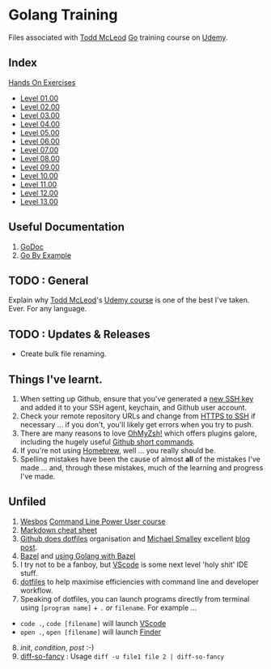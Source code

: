# Golang Training
 Files associated with [Todd McLeod](https://twitter.com/todd_mcleod) [Go](https://go.dev "The Go programming language") training course on [Udemy](https://www.udemy.com "Main Site").

 ## Index
 [Hands On Exercises][1]
 * [Level 01.00][2]
 * [Level 02.00][3]
 * [Level 03.00][5]
 * [Level 04.00][6]
 * [Level 05.00][7]
 * [Level 06.00][8]
 * [Level 07.00][9]
 * [Level 08.00][10]
 * [Level 09.00][11]
 * [Level 10.00][12]
 * [Level 11.00][13]
 * [Level 12.00][14]
 * [Level 13.00][15]

## Useful Documentation
1. [GoDoc](https://godoc.org "Golang documentation organised a bit better than go.dev")
2. [Go By Example](https://gobyexample.com "Golang documentation with working examples")

## TODO : General
Explain why [Todd McLeod](https://twitter.com/todd_mclead)'s [Udemy course](https://www.udemy.com/course/learn-how-to-code) is one of the best I've taken. Ever. For any language.

## TODO : Updates & Releases
* Create bulk file renaming.

 ## Things I've learnt.
 1. When setting up Github, ensure that you've generated a [new SSH key](https://docs.github.com/en/authentication/connecting-to-github-with-ssh/generating-a-new-ssh-key-and-adding-it-to-the-ssh-agent) and added it to your SSH agent, keychain, and Github user account.
 2. Check your remote repository URLs and change from [HTTPS to SSH](https://docs.github.com/en/get-started/getting-started-with-git/managing-remote-repositories#switching-remote-urls-from-https-to-ssh) if necessary ... if you don't, you'll likely get errors when you try to push.
 3. There are many reasons to love [OhMyZsh!](https://ohmyz.sh/) which offers plugins galore, including the hugely useful [Github short commands](https://kapeli.com/cheat_sheets/Oh-My-Zsh_Git.docset/Contents/Resources/Documents/index).
 4. If you're not using [Homebrew](https://brew.sh/), well ... you really should be.
 5. Spelling mistakes have been the cause of almost **all** of the mistakes I've made ... and, through these mistakes, much of the learning and progress I've made.

## Unfiled
1. [Wesbos](https://twitter.com/wesbos) [Command Line Power User course](https://commandlinepoweruser.com/)
2. [Markdown cheat sheet](https://www.markdownguide.org/cheat-sheet/)
3. [Github does dotfiles](https://dotfiles.github.io/) organisation and [Michael Smalley](https://twitter.com/michaeljsmalley) excellent [blog post](http://blog.smalleycreative.com/tutorials/using-git-and-github-to-manage-your-dotfiles/).
4. [Bazel](https://bazel.build) and [using Golang with Bazel](https://medium.com/@simontoth/golang-with-bazel-2b5310d4ce48)
5. I try not to be a fanboy, but [VScode](https://code.visualstudio.com/) is some next level 'holy shit' IDE stuff.
6. [dotfiles](https://github.com/mpyeager/dotfiles) to help maximise efficiencies with command line and developer workflow.
7. Speaking of dotfiles, you can launch programs directly from terminal using `[program name]` + `.` _or_ `filename`. For example ...
* `code .`, `code [filename]` will launch [VScode][4]
* `open .`, `open [filename]` will launch [Finder](https://support.apple.com/en-gb/HT201732 "Using Finder on Mac")
8. _init_, _condition_, _post_ :-)
9. [diff-so-fancy](https://github.com/so-fancy/diff-so-fancy "Makes `diff` readable without having to pipe to txt file") : Usage `diff -u file1 file 2 | diff-so-fancy`

[1]: https://github.com/mpyeager/GolangTraining/tree/main/Hands%20On%20Exercises
[2]: https://github.com/mpyeager/GolangTraining/tree/main/Hands%20On%20Exercises/01.00
[3]: https://github.com/mpyeager/GolangTraining/tree/main/Hands%20On%20Exercises/02.00
[4]: https://code.visualstudio.com
[5]: https://github.com/mpyeager/GolangTraining/tree/main/Hands%20On%20Exercises/03.00
[6]: https://github.com/mpyeager/GolangTraining/tree/main/Hands%20On%20Exercises/04.00
[7]: https://github.com/mpyeager/GolangTraining/tree/main/Hands%20On%20Exercises/05.00
[8]: https://github.com/mpyeager/GolangTraining/tree/main/Hands%20On%20Exercises/06.00
[9]: https://github.com/mpyeager/GolangTraining/tree/main/Hands%20On%20Exercises/07.00
[10]: https://github.com/mpyeager/GolangTraining/tree/main/Hands%20On%20Exercises/08.00
[11]: https://github.com/mpyeager/GolangTraining/tree/main/Hands%20On%20Exercises/09.00
[12]: https://github.com/mpyeager/GolangTraining/tree/main/Hands%20On%20Exercises/10.00
[13]: https://github.com/mpyeager/GolangTraining/tree/main/Hands%20On%20Exercises/11.00
[14]: https://github.com/mpyeager/GolangTraining/tree/main/Hands%20On%20Exercises/12.00
[15]: https://github.com/mpyeager/GolangTraining/tree/main/Hands%20On%20Exercises/13.00
